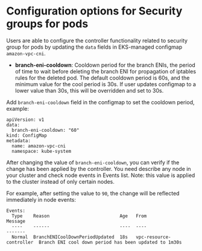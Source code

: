 # Configuration options for Security groups for pods

Users are able to configure the controller functionality related to security group for pods by updating the `data` fields in EKS-managed configmap `amazon-vpc-cni`.

* **branch-eni-cooldown**: Cooldown period for the branch ENIs, the period of time to wait before deleting the branch ENI for propagation of iptables rules for the deleted pod. The default cooldown period is 60s, and the minimum value for the cool period is 30s. If user updates configmap to a lower value than 30s, this will be overridden and set to 30s.

Add `branch-eni-cooldown` field in the configmap to set the cooldown period, example:
```
apiVersion: v1
data:
  branch-eni-cooldown: "60"
kind: ConfigMap
metadata:
  name: amazon-vpc-cni
  namespace: kube-system
```

After changing the value of `branch-eni-cooldown`, you can verify if the change has been applied by the controller. You need describe any node in your cluster and check node events in Events list. Note: this value is applied to the cluster instead of only certain nodes.

For example, after setting the value to `90`, the change will be reflected immediately in node events:
```
Events:
  Type    Reason                          Age   From                     Message
  ----    ------                          ----  ----                     -------
  Normal  BranchENICoolDownPeriodUpdated  18s   vpc-resource-controller  Branch ENI cool down period has been updated to 1m30s
```